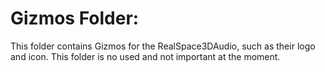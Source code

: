 # Gizmos Folder:

This folder contains Gizmos for the RealSpace3DAudio, such as their logo and icon. This folder is no used and not important at the moment.
